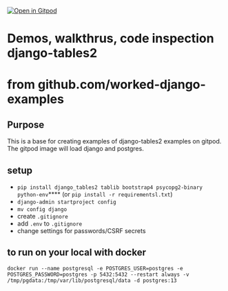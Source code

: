 [![Open in Gitpod](https://gitpod.io/button/open-in-gitpod.svg)](https://gitpod.io/#https://github.com/worked-django-examples/tables2_base)

# Demos, walkthrus, code inspection django-tables2

# from github.com/worked-django-examples 

## Purpose

This is a base for creating examples of django-tables2 examples on gitpod.
The gitpod image will load django and postgres.

## setup 

 - `pip install django_tables2 tablib bootstrap4 psycopg2-binary python-env`**** 
    (or `pip install -r requirementsl.txt`)
 - `django-admin startproject config`
 - `mv config django`
 - create `.gitignore`
 - add `.env` to `.gitignore`
 - change settings for passwords/CSRF secrets
 ## 

## to run on your local with docker

`docker run --name postgresql -e POSTGRES_USER=postgres -e POSTGRES_PASSWORD=postgres -p 5432:5432 --restart always -v /tmp/pgdata:/tmp/var/lib/postgresql/data -d postgres:13`